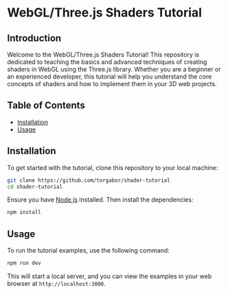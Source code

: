 # WebGL/Three.js Shaders Tutorial

## Introduction
Welcome to the WebGL/Three.js Shaders Tutorial! This repository is dedicated to teaching the basics and advanced techniques of creating shaders in WebGL using the Three.js library. Whether you are a beginner or an experienced developer, this tutorial will help you understand the core concepts of shaders and how to implement them in your 3D web projects.

## Table of Contents
- [Installation](#installation)
- [Usage](#usage)

## Installation
To get started with the tutorial, clone this repository to your local machine:

```bash
git clone https://github.com/torgabor/shader-tutorial
cd shader-tutorial
```

Ensure you have [Node.js](https://nodejs.org/) installed. Then install the dependencies:

```bash
npm install
```

## Usage
To run the tutorial examples, use the following command:

```bash
npm run dev
```

This will start a local server, and you can view the examples in your web browser at `http://localhost:3000`.